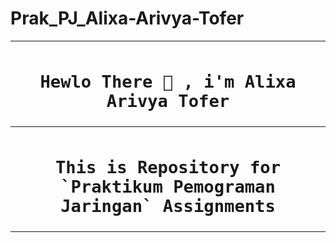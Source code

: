 # Prak_PJ_Alixa-Arivya-Tofer



<table align="center">
  <tr>
    <th>
      <h1><code>Hewlo There 👋 , i'm Alixa Arivya Tofer</code></h1>
    </th>
  </tr>
  <tr>
    <th>
      <h1><code>This is Repository for `Praktikum Pemograman Jaringan` Assignments</code></h1>
    </th>
  </tr>
</table>
